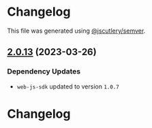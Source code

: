 # Changelog

This file was generated using [@jscutlery/semver](https://github.com/jscutlery/semver).

## [2.0.13](https://github.com/descope/descope-js/compare/web-component-2.0.12...web-component-2.0.13) (2023-03-26)

### Dependency Updates

* `web-js-sdk` updated to version `1.0.7`
# Changelog
